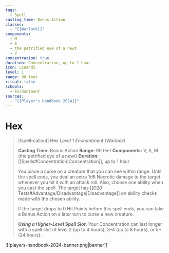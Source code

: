 ```yaml
---
tags:
  - Spell
casting_time: Bonus Action
classes:
  - "[[Warlock]]"
components:
  - M
  - S
  - the petrified eye of a newt
  - V
concentration: true
duration: Concentration, up to 1 hour
icon: LiWand2
level: 1
range: 90 feet
ritual: false
schools:
  - Enchantment
sources:
  - "[[Player's Handbook 2024]]"
---
```


# Hex

>[!spell-callout] Hex
>_Level 1 Enchantment (Warlock)_
>
>**Casting Time:** Bonus Action
>**Range:** 90 feet
>**Components:** V, S, M (the petrified eye of a newt)
>**Duration:** [[Spells#Concentration\|Concentration]], up to 1 hour
>
>You place a curse on a creature that you can see within range. Until the spell ends, you deal an extra 1d6 Necrotic damage to the target whenever you hit it with an attack roll. Also, choose one ability when you cast the spell. The target has [[D20 Tests#Advantage/Disadvantage\|Disadvantage]] on ability checks made with the chosen ability.
>
>If the target drops to 0 Hit Points before this spell ends, you can take a Bonus Action on a later turn to curse a new creature.
>
>**_Using a Higher-Level Spell Slot._** Your Concentration can last longer with a spell slot of level 2 (up to 4 hours), 3–4 (up to 8 hours), or 5+ (24 hours).


![[players-handbook-2024-banner.png|banner]]
